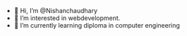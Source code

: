 - 👋 Hi, I’m @Nishanchaudhary
- 👀 I’m interested in webdevelopment.
- 🌱 I’m currently learning diploma in computer engineering

<!---
Nishanchaudhary/Nishanchaudhary is a ✨ special ✨ repository because its `README.md` (this file) appears on your GitHub profile.
You can click the Preview link to take a look at your changes.
--->
